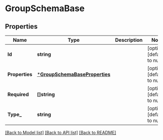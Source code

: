 # GroupSchemaBase

## Properties
Name | Type | Description | Notes
------------ | ------------- | ------------- | -------------
**Id** | **string** |  | [optional] [default to null]
**Properties** | [***GroupSchemaBaseProperties**](GroupSchemaBaseProperties.md) |  | [optional] [default to null]
**Required** | **[]string** |  | [optional] [default to null]
**Type_** | **string** |  | [optional] [default to null]

[[Back to Model list]](../README.md#documentation-for-models) [[Back to API list]](../README.md#documentation-for-api-endpoints) [[Back to README]](../README.md)

